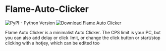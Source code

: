 # Flame-Auto-Clicker
 
![PyPI - Python Version](https://img.shields.io/pypi/pyversions/PySimpleGui) [![Download Flame Auto Clicker](https://img.shields.io/sourceforge/dt/flame-auto-clicker.svg)](https://sourceforge.net/projects/flame-auto-clicker/files/latest/download)

Flame Auto Clicker is a minimalist Auto Clicker. 
The CPS limit is your PC, but you can also add delay or click limit,
or change the click button or start/stop clicking with a hotjey, which can be edited too

